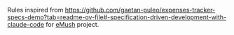 Rules inspired from https://github.com/gaetan-puleo/expenses-tracker-specs-demo?tab=readme-ov-file#-specification-driven-development-with-claude-code for [eMush](https://gitlab.com/cmnemoi/eMush) project.